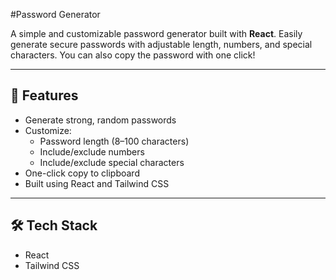 #Password Generator

A simple and customizable password generator built with **React**. Easily generate secure passwords with adjustable length, numbers, and special characters. You can also copy the password with one click!

---

## 🚀 Features

- Generate strong, random passwords
- Customize:
  - Password length (8–100 characters)
  - Include/exclude numbers
  - Include/exclude special characters
- One-click copy to clipboard
- Built using React and Tailwind CSS

---

## 🛠️ Tech Stack

- React
- Tailwind CSS

